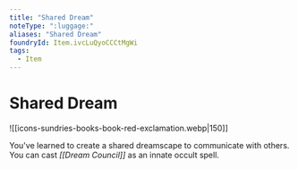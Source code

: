 ```yaml
---
title: "Shared Dream"
noteType: ":luggage:"
aliases: "Shared Dream"
foundryId: Item.ivcLuQyoCCCtMgWi
tags:
  - Item
---
```


# Shared Dream
![[icons-sundries-books-book-red-exclamation.webp|150]]

You've learned to create a shared dreamscape to communicate with others. You can cast _[[Dream Council]]_ as an innate occult spell.
